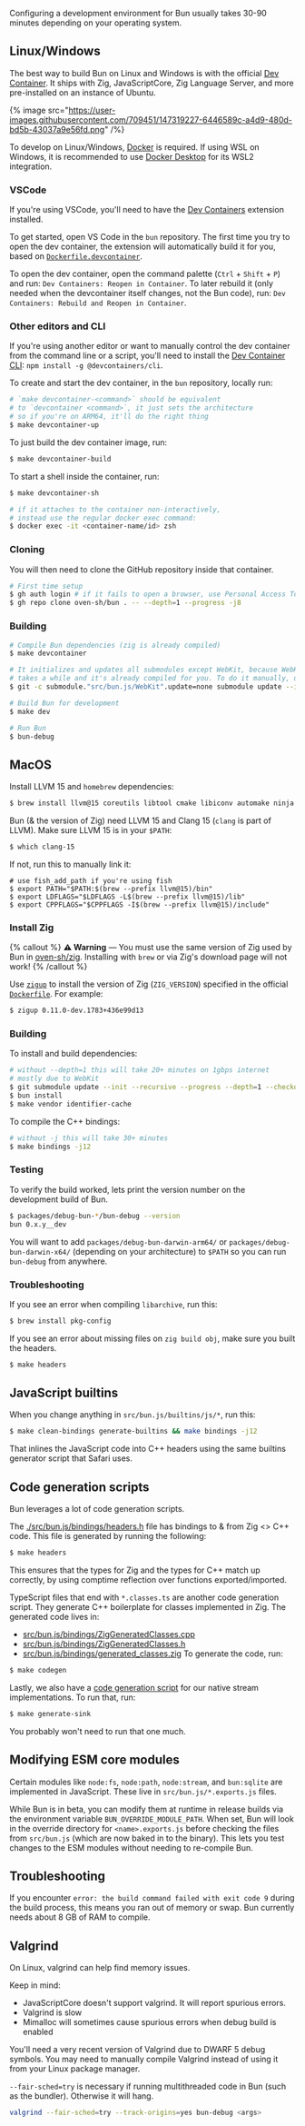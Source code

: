 Configuring a development environment for Bun usually takes 30-90 minutes depending on your operating system.

## Linux/Windows

The best way to build Bun on Linux and Windows is with the official [Dev Container](https://containers.dev). It ships with Zig, JavaScriptCore, Zig Language Server, and more pre-installed on an instance of Ubuntu.

{% image src="https://user-images.githubusercontent.com/709451/147319227-6446589c-a4d9-480d-bd5b-43037a9e56fd.png" /%}

To develop on Linux/Windows, [Docker](https://www.docker.com) is required. If using WSL on Windows, it is recommended to use [Docker Desktop](https://docs.microsoft.com/en-us/windows/wsl/tutorials/wsl-containers) for its WSL2 integration.

### VSCode

If you're using VSCode, you'll need to have the [Dev Containers](https://marketplace.visualstudio.com/items?itemName=ms-vscode-remote.remote-containers) extension installed.

To get started, open VS Code in the `bun` repository. The first time you try to open the dev container, the extension will automatically build it for you, based on [`Dockerfile.devcontainer`](https://github.com/oven-sh/bun/blob/main/Dockerfile.devcontainer).

To open the dev container, open the command palette (`Ctrl` + `Shift` + `P`) and run: `Dev Containers: Reopen in Container`. To later rebuild it (only needed when the devcontainer itself changes, not the Bun code), run: `Dev Containers: Rebuild and Reopen in Container`.

### Other editors and CLI

If you're using another editor or want to manually control the dev container from the command line or a script, you'll need to install the [Dev Container CLI](https://www.npmjs.com/package/@devcontainers/cli): `npm install -g @devcontainers/cli`.

To create and start the dev container, in the `bun` repository, locally run:

```bash
# `make devcontainer-<command>` should be equivalent
# to `devcontainer <command>`, it just sets the architecture
# so if you're on ARM64, it'll do the right thing
$ make devcontainer-up
```

To just build the dev container image, run:

```bash
$ make devcontainer-build
```

To start a shell inside the container, run:

```bash
$ make devcontainer-sh

# if it attaches to the container non-interactively,
# instead use the regular docker exec command:
$ docker exec -it <container-name/id> zsh
```

### Cloning

You will then need to clone the GitHub repository inside that container.

```bash
# First time setup
$ gh auth login # if it fails to open a browser, use Personal Access Token instead
$ gh repo clone oven-sh/bun . -- --depth=1 --progress -j8
```

### Building

```bash
# Compile Bun dependencies (zig is already compiled)
$ make devcontainer

# It initializes and updates all submodules except WebKit, because WebKit
# takes a while and it's already compiled for you. To do it manually, use:
$ git -c submodule."src/bun.js/WebKit".update=none submodule update --init --recursive --depth=1 --progress

# Build Bun for development
$ make dev

# Run Bun
$ bun-debug
```

## MacOS

Install LLVM 15 and `homebrew` dependencies:

```bash
$ brew install llvm@15 coreutils libtool cmake libiconv automake ninja gnu-sed pkg-config esbuild go rust
```

Bun (& the version of Zig) need LLVM 15 and Clang 15 (`clang` is part of LLVM). Make sure LLVM 15 is in your `$PATH`:

```bash
$ which clang-15
```

If not, run this to manually link it:

```bash#bash
# use fish_add_path if you're using fish
$ export PATH="$PATH:$(brew --prefix llvm@15)/bin"
$ export LDFLAGS="$LDFLAGS -L$(brew --prefix llvm@15)/lib"
$ export CPPFLAGS="$CPPFLAGS -I$(brew --prefix llvm@15)/include"
```

### Install Zig

{% callout %}
**⚠️ Warning** — You must use the same version of Zig used by Bun in [oven-sh/zig](https://github.com/oven-sh/zig). Installing with `brew` or via Zig's download page will not work!
{% /callout %}

Use [`zigup`](https://github.com/marler8997/zigup) to install the version of Zig (`ZIG_VERSION`) specified in the official [`Dockerfile`](https://github.com/oven-sh/bun/blob/main/Dockerfile). For example:

```bash
$ zigup 0.11.0-dev.1783+436e99d13
```

### Building

To install and build dependencies:

```bash
# without --depth=1 this will take 20+ minutes on 1gbps internet
# mostly due to WebKit
$ git submodule update --init --recursive --progress --depth=1 --checkout
$ bun install
$ make vendor identifier-cache
```

To compile the C++ bindings:

```bash
# without -j this will take 30+ minutes
$ make bindings -j12
```

<!-- If you're building on a macOS device, you'll need to have a valid Developer Certificate, or else the code signing step will fail. To check if you have one, open the `Keychain Access` app, go to the `login` profile and search for `Apple Development`. You should have at least one certificate with a name like `Apple Development: user@example.com (WDYABC123)`. If you don't have one, follow [this guide](https://ioscodesigning.com/generating-code-signing-files/#generate-a-code-signing-certificate-using-xcode) to get one. -->

<!-- You can still work with the generated binary locally at `packages/debug-bun-*/bun-debug` even if the code signing fails. -->

### Testing

To verify the build worked, lets print the version number on the development build of Bun.

```bash
$ packages/debug-bun-*/bun-debug --version
bun 0.x.y__dev
```

You will want to add `packages/debug-bun-darwin-arm64/` or `packages/debug-bun-darwin-x64/` (depending on your architecture) to `$PATH` so you can run `bun-debug` from anywhere.

### Troubleshooting

If you see an error when compiling `libarchive`, run this:

```bash
$ brew install pkg-config
```

If you see an error about missing files on `zig build obj`, make sure you built the headers.

```bash
$ make headers
```

## JavaScript builtins

When you change anything in `src/bun.js/builtins/js/*`, run this:

```bash
$ make clean-bindings generate-builtins && make bindings -j12
```

That inlines the JavaScript code into C++ headers using the same builtins generator script that Safari uses.

## Code generation scripts

Bun leverages a lot of code generation scripts.

The [./src/bun.js/bindings/headers.h](https://github.com/oven-sh/bun/blob/main/src/bun.js/bindings/headers.h) file has bindings to & from Zig <> C++ code. This file is generated by running the following:

```bash
$ make headers
```

This ensures that the types for Zig and the types for C++ match up correctly, by using comptime reflection over functions exported/imported.

TypeScript files that end with `*.classes.ts` are another code generation script. They generate C++ boilerplate for classes implemented in Zig. The generated code lives in:

- [src/bun.js/bindings/ZigGeneratedClasses.cpp](https://github.com/oven-sh/bun/tree/main/src/bun.js/bindings/ZigGeneratedClasses.cpp)
- [src/bun.js/bindings/ZigGeneratedClasses.h](https://github.com/oven-sh/bun/tree/main/src/bun.js/bindings/ZigGeneratedClasses.h)
- [src/bun.js/bindings/generated_classes.zig](https://github.com/oven-sh/bun/tree/main/src/bun.js/bindings/generated_classes.zig)
  To generate the code, run:

```bash
$ make codegen
```

Lastly, we also have a [code generation script](src/bun.js/scripts/generate-jssink.js) for our native stream implementations.
To run that, run:

```bash
$ make generate-sink
```

You probably won't need to run that one much.

## Modifying ESM core modules

Certain modules like `node:fs`, `node:path`, `node:stream`, and `bun:sqlite` are implemented in JavaScript. These live in `src/bun.js/*.exports.js` files.

While Bun is in beta, you can modify them at runtime in release builds via the environment variable `BUN_OVERRIDE_MODULE_PATH`. When set, Bun will look in the override directory for `<name>.exports.js` before checking the files from `src/bun.js` (which are now baked in to the binary). This lets you test changes to the ESM modules without needing to re-compile Bun.

## Troubleshooting

If you encounter `error: the build command failed with exit code 9` during the build process, this means you ran out of memory or swap. Bun currently needs about 8 GB of RAM to compile.

## Valgrind

On Linux, valgrind can help find memory issues.

Keep in mind:

- JavaScriptCore doesn't support valgrind. It will report spurious errors.
- Valgrind is slow
- Mimalloc will sometimes cause spurious errors when debug build is enabled

You'll need a very recent version of Valgrind due to DWARF 5 debug symbols. You may need to manually compile Valgrind instead of using it from your Linux package manager.

`--fair-sched=try` is necessary if running multithreaded code in Bun (such as the bundler). Otherwise it will hang.

```bash
valgrind --fair-sched=try --track-origins=yes bun-debug <args>
```
